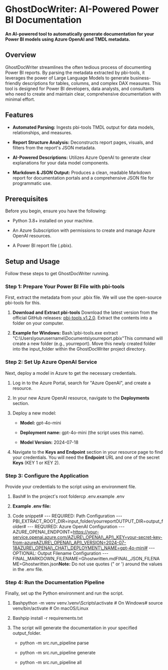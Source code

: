GhostDocWriter: AI-Powered Power BI Documentation
=================================================

**An AI-powered tool to automatically generate documentation for your Power BI models using Azure OpenAI and TMDL metadata.**

Overview
--------

GhostDocWriter streamlines the often tedious process of documenting Power BI reports. By parsing the metadata extracted by pbi-tools, it leverages the power of Large Language Models to generate business-friendly descriptions for tables, columns, and complex DAX measures. This tool is designed for Power BI developers, data analysts, and consultants who need to create and maintain clear, comprehensive documentation with minimal effort.

Features
--------

*   **Automated Parsing:** Ingests pbi-tools TMDL output for data models, relationships, and measures.
    
*   **Report Structure Analysis:** Deconstructs report pages, visuals, and filters from the report's JSON metadata.
    
*   **AI-Powered Descriptions:** Utilizes Azure OpenAI to generate clear explanations for your data model components.
    
*   **Markdown & JSON Output:** Produces a clean, readable Markdown report for documentation portals and a comprehensive JSON file for programmatic use.
    

Prerequisites
-------------

Before you begin, ensure you have the following:

*   Python 3.8+ installed on your machine.
    
*   An Azure Subscription with permissions to create and manage Azure OpenAI resources.
    
*   A Power BI report file (.pbix).
    

Setup and Usage
---------------

Follow these steps to get GhostDocWriter running.

### Step 1: Prepare Your Power BI File with pbi-tools  

First, extract the metadata from your .pbix file. We will use the open-source pbi-tools for this.

1.  **Download and Extract pbi-tools**  Download the latest version from the official GitHub releases: [pbi-tools v1.2.0](https://github.com/pbi-tools/pbi-tools/releases/download/1.2.0/pbi-tools.1.2.0.zip). Extract the contents into a folder on your computer.
    
2.  **Example for Windows:**  Bash.\\pbi-tools.exe extract "C:\\Users\\yourusername\\Documents\\yourreport.pbix"This command will create a new folder (e.g., yourreport). Move this newly created folder into the input\_folder within the GhostDocWriter project directory.
    

### Step 2: Set Up Azure OpenAI Service

Next, deploy a model in Azure to get the necessary credentials.

1.  Log in to the Azure Portal, search for "Azure OpenAI", and create a resource.
    
2.  In your new Azure OpenAI resource, navigate to the **Deployments** section.
    
3.  Deploy a new model:
    
    *   **Model:** gpt-4o-mini
        
    *   **Deployment name:** gpt-4o-mini (the script uses this name).
        
    *   **Model Version:** 2024-07-18
        
4.  Navigate to the **Keys and Endpoint** section in your resource page to find your credentials. You will need the **Endpoint** URL and one of the secret **Keys** (KEY 1 or KEY 2).
    

### Step 3: Configure the Application

Provide your credentials to the script using an environment file.

1.  Bash# In the project's root foldercp .env.example .env
    
2.  **Example .env file:**
3.  Code snippet# --- REQUIRED: Path Configuration ---PBI\_EXTRACT\_ROOT\_DIR=input\_folder/yourreportOUTPUT\_DIR=output\_folder# --- REQUIRED: Azure OpenAI Configuration ---AZURE\_OPENAI\_ENDPOINT=https://your-service.openai.azure.com/AZURE\_OPENAI\_API\_KEY=your-secret-key-from-azureAZURE\_OPENAI\_API\_VERSION=2024-07-18AZURE\_OPENAI\_CHAT\_DEPLOYMENT\_NAME=gpt-4o-mini# --- OPTIONAL: Output Filename Configuration ---FINAL\_MARKDOWN\_FILENAME=Ghostwritten.mdFINAL\_JSON\_FILENAME=Ghostwritten.json**Note:** Do not use quotes (" or ') around the values in the .env file.
    

### Step 4: Run the Documentation Pipeline

Finally, set up the Python environment and run the script.

1.  Bashpython -m venv venv.\\venv\\Scripts\\activate # On Windows# source venv/bin/activate # On macOS/Linux
    
2.  Bashpip install -r requirements.txt
    
3.  The script will generate the documentation in your specified output\_folder.
    
    *   python -m src.run\_pipeline parse
        
    *   python -m src.run\_pipeline generate
        
    *   python -m src.run\_pipeline all
